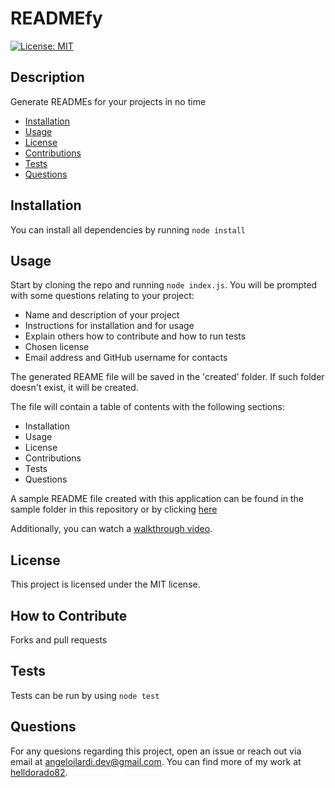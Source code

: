 # READMEfy

[![License: MIT](https://img.shields.io/badge/License-MIT-yellow.svg)](https://opensource.org/licenses/MIT)

## Description

Generate READMEs for your projects in no time

- [Installation](#installation)
- [Usage](#usage)
- [License](#license)
- [Contributions](#how-to-contribute)
- [Tests](#tests)
- [Questions](#questions)

## Installation

You can install all dependencies by running `node install`

## Usage

Start by cloning the repo and running `node index.js`. You will be prompted with some questions relating to your project:

- Name and description of your project
- Instructions for installation and for usage
- Explain others how to contribute and how to run tests
- Chosen license
- Email address and GitHub username for contacts

The generated REAME file will be saved in the 'created' folder. If such folder doesn't exist, it will be created.

The file will contain a table of contents with the following sections:

- Installation
- Usage
- License
- Contributions
- Tests
- Questions

A sample README file created with this application can be found in the sample folder in this repository or by clicking [here](./sample/README.md)

Additionally, you can watch a [walkthrough video](http://e.pc.cd/uOEotalK).

## License

This project is licensed under the MIT license.

## How to Contribute

Forks and pull requests

## Tests

Tests can be run by using `node test`

## Questions

For any quesions regarding this project, open an issue or reach out via email at angeloilardi.dev@gmail.com. You can find more of my work at [helldorado82](https://github.com/helldorado82/).
